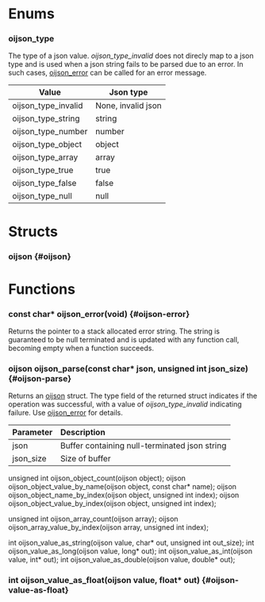 # Enums

### oijson_type

The type of a json value. _oijson_type_invalid_ does not direcly map to a json type and is used when a json string fails to be parsed due to an error. In such cases, [oijson_error](#oijson_error) can be called for an error message.

|Value               |Json type          |
|--------------------|-------------------|
|oijson_type_invalid |None, invalid json |
|oijson_type_string  |string             |
|oijson_type_number  |number             |
|oijson_type_object  |object             |
|oijson_type_array   |array              |
|oijson_type_true    |true               |
|oijson_type_false   |false              |
|oijson_type_null    |null               |



# Structs

### oijson {#oijson}



# Functions

### const char* oijson_error(void) {#oijson-error}
Returns the pointer to a stack allocated error string. The string is guaranteed to be null terminated and is updated with any function call, becoming empty when a function succeeds.



### oijson oijson_parse(const char* json, unsigned int json_size) {#oijson-parse}
Returns an [oijson](#oijson) struct. The type field of the returned struct indicates if the operation was successful, with a value of _oijson_type_invalid_ indicating failure. Use [oijson_error](#oijson-error) for details.

|Parameter |Description |
|:---------|:-----------|
|json      | Buffer containing null-terminated json string |
|json_size | Size of buffer |


unsigned int oijson_object_count(oijson object);
oijson oijson_object_value_by_name(oijson object, const char* name);
oijson oijson_object_name_by_index(oijson object, unsigned int index);
oijson oijson_object_value_by_index(oijson object, unsigned int index);

unsigned int oijson_array_count(oijson array);
oijson oijson_array_value_by_index(oijson array, unsigned int index);

int oijson_value_as_string(oijson value, char* out, unsigned int out_size);
int oijson_value_as_long(oijson value, long* out);
int oijson_value_as_int(oijson value, int* out);
int oijson_value_as_double(oijson value, double* out);
### int oijson_value_as_float(oijson value, float* out) {#oijson-value-as-float}